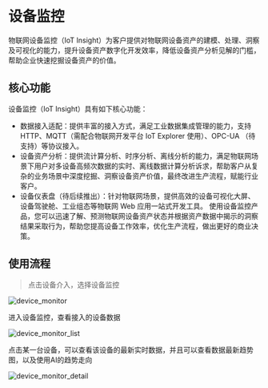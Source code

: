 # 设备监控

物联网设备监控（IoT Insight）为客户提供对物联网设备资产的建模、处理、洞察及可视化的能力，提升设备资产数字化开发效率，降低设备资产分析见解的门槛，帮助企业快速挖掘设备资产的价值。

## 核心功能

设备监控（IoT Insight）具有如下核心功能：
 - 数据接入适配：提供丰富的接入方式，满足工业数据集成管理的能力，支持 HTTP、MQTT（需配合物联网开发平台 IoT Explorer 使用）、OPC-UA （待支持）等协议接入。
 - 设备资产分析：提供流计算分析、时序分析、离线分析的能力，满足物联网场景下用户对多设备高频次数据的实时、离线数据计算分析诉求，帮助客户从复杂的业务场景中深度挖掘、洞察设备资产价值，最终改进生产流程，赋能行业客户。
 - 设备仪表盘（待后续推出）：针对物联网场景，提供高效的设备可视化大屏、设备驾驶舱、工业组态等物联网 Web 应用一站式开发工具。
使用设备监控产品，您可以迅速了解、预测物联网设备资产状态并根据资产数据中揭示的洞察结果采取行为，帮助您提高设备工作效率，优化生产流程，做出更好的商业决策。

## 使用流程

 > 点击设备介入，选择设备监控

![device_monitor](/docs-assets/img/device/device_monitor.png)

进入设备监控，查看接入的设备数据

![device_monitor_list](/docs-assets/img/device/device_monitor_list.png)


点击某一台设备，可以查看该设备的最新实时数据，并且可以查看数据最新趋势图，以及使用AI的趋势走向

![device_monitor_detail](/docs-assets/img/device/device_monitor_detail.png)

